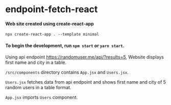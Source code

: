 # endpoint-fetch-react

#### Web site created using create-react-app
```
npx create-react-app . --template minimal
```

#### To begin the development, run `npm start` or `yarn start`.

Using api endpoint https://randomuser.me/api/?results=5, Website displays first name and city in  a table.

`/src/components` directory contains `App.jsx` and `Users.jsx`.

`Users.jsx` fetches data from api endpoint and shows first name and city of 5 random users in a table format.

`App.jsx` imports `Users` component.
